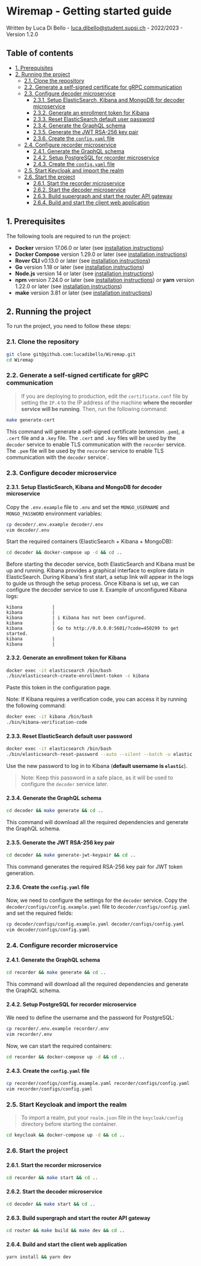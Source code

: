 # Wiremap - Getting started guide <!-- omit in toc -->
Written by Luca Di Bello - luca.dibello@student.supsi.ch - 2022/2023 - Version 1.2.0  <!-- omit in toc -->

## Table of contents <!-- omit in toc -->

- [1. Prerequisites](#1-prerequisites)
- [2. Running the project](#2-running-the-project)
  - [2.1. Clone the repository](#21-clone-the-repository)
  - [2.2. Generate a self-signed certificate for gRPC communication](#22-generate-a-self-signed-certificate-for-grpc-communication)
  - [2.3. Configure decoder microservice](#23-configure-decoder-microservice)
    - [2.3.1. Setup ElasticSearch, Kibana and MongoDB for decoder microservice](#231-setup-elasticsearch-kibana-and-mongodb-for-decoder-microservice)
    - [2.3.2. Generate an enrollment token for Kibana](#232-generate-an-enrollment-token-for-kibana)
    - [2.3.3. Reset ElasticSearch default user password](#233-reset-elasticsearch-default-user-password)
    - [2.3.4. Generate the GraphQL schema](#234-generate-the-graphql-schema)
    - [2.3.5. Generate the JWT RSA-256 key pair](#235-generate-the-jwt-rsa-256-key-pair)
    - [2.3.6. Create the `config.yaml` file](#236-create-the-configyaml-file)
  - [2.4. Configure recorder microservice](#24-configure-recorder-microservice)
    - [2.4.1. Generate the GraphQL schema](#241-generate-the-graphql-schema)
    - [2.4.2. Setup PostgreSQL for recorder microservice](#242-setup-postgresql-for-recorder-microservice)
    - [2.4.3. Create the `config.yaml` file](#243-create-the-configyaml-file)
  - [2.5. Start Keycloak and import the realm](#25-start-keycloak-and-import-the-realm)
  - [2.6. Start the project](#26-start-the-project)
    - [2.6.1. Start the recorder microservice](#261-start-the-recorder-microservice)
    - [2.6.2. Start the decoder microservice](#262-start-the-decoder-microservice)
    - [2.6.3. Build supergraph and start the router API gateway](#263-build-supergraph-and-start-the-router-api-gateway)
    - [2.6.4. Build and start the client web application](#264-build-and-start-the-client-web-application)

## 1. Prerequisites

The following tools are required to run the project:

- **Docker** version 17.06.0 or later (see [installation instructions](https://docs.docker.com/get-docker/))
- **Docker Compose** version 1.29.0 or later (see [installation instructions](https://docs.docker.com/compose/install/))
- **Rover CLI** v0.13.0 or later (see [installation instructions](https://www.apollographql.com/docs/rover/getting-started/))
- **Go** version 1.18 or later (see [installation instructions](https://golang.org/doc/install))
- **Node.js** version 14 or later (see [installation instructions](https://nodejs.org/en/download/))
- **npm** version 7.24.0 or later (see [installation instructions](https://docs.npmjs.com/downloading-and-installing-node-js-and-npm)) or **yarn** version 1.22.0 or later (see [installation instructions](https://yarnpkg.com/getting-started/install))
- **make** version 3.81 or later (see [installation instructions](https://www.gnu.org/software/make/))

## 2. Running the project

To run the project, you need to follow these steps:

### 2.1. Clone the repository

```bash
git clone git@github.com:lucadibello/Wiremap.git
cd Wiremap
```

### 2.2. Generate a self-signed certificate for gRPC communication

> If you are deploying to production, edit the `certificate.conf` file by setting the `IP.4` to the IP address of the machine **where the recorder service will be running**. Then, run the following command:

```bash
make generate-cert
```

This command will generate a self-signed certificate (extension `.pem`), a `.cert` file and a `.key` file. The `.cert` and `.key` files will be used by the `decoder` service to enable TLS communication with the `recorder` service. The `.pem` file will be used by the `recorder` service to enable TLS communication with the `decoder` service`.

### 2.3. Configure decoder microservice

#### 2.3.1. Setup ElasticSearch, Kibana and MongoDB for decoder microservice

Copy the `.env.example` file to `.env` and set the `MONGO_USERNAME` and `MONGO_PASSWORD` environment variables:

```bash
cp decoder/.env.example decoder/.env
vim decoder/.env
```

Start the required containers (ElasticSearch + Kibana + MongoDB):

```bash
cd decoder && docker-compose up -d && cd ..
```

Before starting the decoder service, both ElasticSearch and Kibana must be up and running. Kibana provides a graphical interface to explore data in ElasticSearch. During Kibana's first start, a setup link will appear in the logs to guide us through the setup process. Once Kibana is set up, we can configure the decoder service to use it. Example of unconfigured Kibana logs:

```log
kibana           | 
kibana           | 
kibana           | i Kibana has not been configured.
kibana           | 
kibana           | Go to http://0.0.0.0:5601/?code=450299 to get started.
kibana           | 
kibana           | 
```

#### 2.3.2. Generate an enrollment token for Kibana

```bash
docker exec -it elasticsearch /bin/bash
./bin/elasticsearch-create-enrollment-token -s kibana
```

Paste this token in the configuration page.

Note: If Kibana requires a verification code, you can access it by running the following command:

```bash
docker exec -it kibana /bin/bash
./bin/kibana-verification-code
```

#### 2.3.3. Reset ElasticSearch default user password

```bash
docker exec -it elasticsearch /bin/bash
./bin/elasticsearch-reset-password --auto --silent --batch -u elastic
```

Use the new password to log in to Kibana (**default username is `elastic`**).

> Note: Keep this password in a safe place, as it will be used to configure the `decoder` service later.

#### 2.3.4. Generate the GraphQL schema

```bash
cd decoder && make generate && cd ..
```

This command will download all the required dependencies and generate the GraphQL schema.

#### 2.3.5. Generate the JWT RSA-256 key pair

```bash
cd decoder && make generate-jwt-keypair && cd ..
```

This command generates the required RSA-256 key pair for JWT token generation.

#### 2.3.6. Create the `config.yaml` file

Now, we need to configure the settings for the `decoder` service. Copy the `decoder/configs/config.example.yaml` file to `decoder/configs/config.yaml` and set the required fields:

```bash
cp decoder/configs/config.example.yaml decoder/configs/config.yaml
vim decoder/configs/config.yaml
```

### 2.4. Configure recorder microservice

#### 2.4.1. Generate the GraphQL schema

```bash
cd recorder && make generate && cd ..
```

This command will download all the required dependencies and generate the GraphQL schema.

#### 2.4.2. Setup PostgreSQL for recorder microservice

We need to define the username and the password for PostgreSQL:

```bash
cp recorder/.env.example recorder/.env
vim recorder/.env
```

Now, we can start the required containers:

```bash
cd recorder && docker-compose up -d && cd ..
```

#### 2.4.3. Create the `config.yaml` file

```bash
cp recorder/configs/config.example.yaml recorder/configs/config.yaml
vim recorder/configs/config.yaml
```

### 2.5. Start Keycloak and import the realm

> To import a realm, put your `realm.json` file in the `keycloak/config` directory before starting the container.

```bash
cd keycloak && docker-compose up -d && cd ..
```

### 2.6. Start the project

#### 2.6.1. Start the recorder microservice

```bash
cd recorder && make start && cd ..
```

#### 2.6.2. Start the decoder microservice

```bash
cd decoder && make start && cd ..
```

#### 2.6.3. Build supergraph and start the router API gateway

```bash
cd router && make build && make dev && cd ..
```

#### 2.6.4. Build and start the client web application

```bash
yarn install && yarn dev
```
